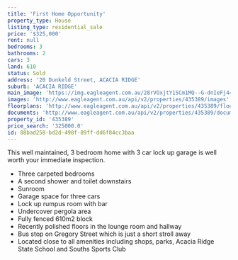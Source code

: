 ```yaml
---
title: 'First Home Opportunity'
property_type: House
listing_type: residential_sale
price: '$325,000'
rent: null
bedrooms: 3
bathrooms: 2
cars: 3
land: 610
status: Sold
address: '20 Dunkeld Street, ACACIA RIDGE'
suburb: 'ACACIA RIDGE'
main_image: 'https://img.eagleagent.com.au/28rVOxjtY1SCm1MQ--G-dnIeFj4=/1280x854/smart/https://s3-us-west-2.amazonaws.com/eagleagent-orig/images/6824041/115089487-image-M.jpg'
images: 'http://www.eagleagent.com.au/api/v2/properties/435389/images'
floorplans: 'http://www.eagleagent.com.au/api/v2/properties/435389/floorplans'
documents: 'http://www.eagleagent.com.au/api/v2/properties/435389/documents'
property_id: '435389'
price_search: '325000.0'
id: 88bad258-bd2d-498f-89ff-dd6f84cc3baa
---
```

This well maintained, 3 bedroom home with 3 car lock up garage is well worth your immediate inspection.

*  Three carpeted bedrooms
*  A second shower and toilet downstairs
*  Sunroom
*  Garage space for three cars
*  Lock up rumpus room with bar
*  Undercover pergola area
*  Fully fenced 610m2 block
*  Recently polished floors in the lounge room and hallway
*  Bus stop on Gregory Street which is just a short stroll away
*  Located close to all amenities including shops, parks, Acacia Ridge State School and Souths Sports Club